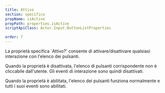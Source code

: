 ```yaml
---
title: Attivo
section: specifico
propName: isActive
propPath: properties.isActive
scriptApiClass: Actor.Input.ButtonListProperties

order: 7
---
```

La proprietà specifica `Attivo?' consente di attivare/disattivare qualsiasi interazione con l'elenco dei pulsanti.


Quando la proprietà è disattivata, l'elenco di pulsanti corrispondente non è cliccabile dall'utente.
Gli eventi di interazione sono quindi disattivati.


Quando la proprietà è abilitata, l'elenco dei pulsanti funziona normalmente e tutti i suoi eventi sono abilitati.
